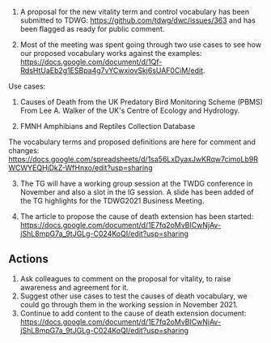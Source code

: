 1. A proposal for the new vitality term and control vocabulary has been submitted to TDWG: https://github.com/tdwg/dwc/issues/363 and has been flagged as ready for public comment.

2. Most of the meeting was spent going through two use cases to see how our proposed vocabulary works against the examples: https://docs.google.com/document/d/1Qf-RdsHtUaEb2g1ESBpa4g7vYCwxiovSkj6sUAF0CiM/edit.

Use cases: 
1. Causes of Death from the UK Predatory Bird Monitoring Scheme (PBMS)
From Lee A. Walker of the UK's Centre of Ecology and Hydrology.

2. FMNH Amphibians and Reptiles Collection Database

The vocabulary terms and proposed definitions are here for comment and changes: https://docs.google.com/spreadsheets/d/1sa56LxDyaxJwKRqw7cimoLb9RWCWYEQHjDkZ-WfHnxo/edit?usp=sharing

3. The TG will have a working group session at the TWDG conference in November and also a slot in the IG session. A slide has been added of the TG highlights for the TDWG2021 Business Meeting.

4. The article to propose the cause of death extension has been started: https://docs.google.com/document/d/1E7fq2oMvBICwNjAv-jShL8mpG7a_9tJGLg-C024KoQI/edit?usp=sharing


## Actions ##
1. Ask colleagues to comment on the proposal for vitality, to raise awareness and agreement for it.
2. Suggest other use cases to test the causes of death vocabulary, we could go through them in the working session in November 2021.
3. Continue to add content to the cause of death extension document: https://docs.google.com/document/d/1E7fq2oMvBICwNjAv-jShL8mpG7a_9tJGLg-C024KoQI/edit?usp=sharing

